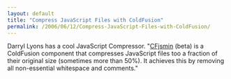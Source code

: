 ```yaml
---
layout: default
title: "Compress JavaScript Files with ColdFusion"
permalink: /2006/06/12/Compress-JavaScript-Files-with-ColdFusion/
---
```


Darryl Lyons has a cool JavaScript Compressor. "<a href="http://www.acheron.org/darryl/2006/06/08/cfjsmin-javascript-compressor/" target="_blank">CFjsmin</a> (beta) is a ColdFusion component that compresses JavaScript files too a fraction of their original size (sometimes more than 50%). It achieves this by removing all non-essential whitespace and comments."